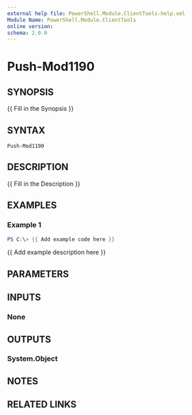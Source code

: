 ```yaml
---
external help file: PowerShell.Module.ClientTools-help.xml
Module Name: PowerShell.Module.ClientTools
online version:
schema: 2.0.0
---
```


# Push-Mod1190

## SYNOPSIS
{{ Fill in the Synopsis }}

## SYNTAX

```
Push-Mod1190
```

## DESCRIPTION
{{ Fill in the Description }}

## EXAMPLES

### Example 1
```powershell
PS C:\> {{ Add example code here }}
```

{{ Add example description here }}

## PARAMETERS

## INPUTS

### None

## OUTPUTS

### System.Object
## NOTES

## RELATED LINKS
